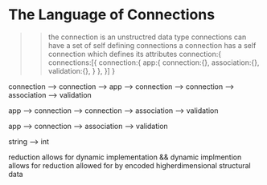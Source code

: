 # The Language of Connections

>> the connection is an unstructred data type 
>> connections can have a set of self defining connections 
>> a connection has a self connection which defines its attributes
connection:{
	connections:[{
		connection:{
			app:{
				connection:{},
				association:{},
				validation:{},
			}
		},
	}]
}

connection --> connection --> app --> connection --> connection
								  				 --> association
								  				 --> validation


app --> connection --> connection
  				   --> association
  				   --> validation



app --> connection
	--> association
	--> validation



string --> int 

reduction allows for dynamic implementation
&& dynamic implmention allows for reduction
allowed for by encoded higherdimensional structural data 
